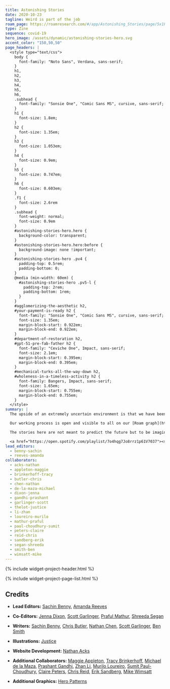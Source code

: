 ```yaml
---
title: Astonishing Stories
date: 2020-10-23
tagline: Weird is part of the job
roam_page: https://roamresearch.com/#/app/Astonishing_Stories/page/5x1kRx_Fx
type: Zine
sequence: covid-19
hero_image: /assets/dynamic/astonishing-stories-hero.svg
accent_color: "150,50,50"
page_headers: |
  <style type="text/css">
    body {
      font-family: "Noto Sans", Verdana, sans-serif;
    }
    h1,
    h2,
    h3,
    h4,
    h5,
    h6,
    .subhead {
      font-family: "Sonsie One", "Comic Sans MS", cursive, sans-serif;
    }
    h1 {
      font-size: 1.8em;
    }
    h2 {
      font-size: 1.35em;
    }
    h3 {
      font-size: 1.053em;
    }
    h4 {
      font-size: 0.9em;
    }
    h5 {
      font-size: 0.747em;
    }
    h6 {
      font-size: 0.603em;
    }
    .f1 {
      font-size: 2.6rem
    }
    .subhead {
      font-weight: normal;
      font-size: 0.9em
    }
    #astonishing-stories-hero.hero {
      background-color: transparent;
    }
    #astonishing-stories-hero.hero:before {
      background-image: none !important;
    }
    #astonishing-stories-hero .pv4 {
      padding-top: 0.5rem;
      padding-bottom: 0;
    }
    @media (min-width: 60em) {
      #astonishing-stories-hero .pv5-l {
        padding-top: 2rem;
        padding-bottom: 1rem;
      }
    }
    #agglomerizing-the-aesthetic h2,
    #your-payment-is-ready h2 {
      font-family: "Sonsie One", "Comic Sans MS", cursive, sans-serif;
      font-size: 1.35em;
      margin-block-start: 0.922em;
      margin-block-end: 0.922em;
    }
    #department-of-restoration h2,
    #gpt-51-pre-fab-father h2 {
      font-family: "Ceviche One", Impact, sans-serif;
      font-size: 2.1em;
      margin-block-start: 0.395em;
      margin-block-end: 0.395em;
    }
    #mechanical-turks-all-the-way-down h2,
    #wholeness-in-a-timeless-activity h2 {
      font-family: Bangers, Impact, sans-serif;
      font-size: 1.65em;
      margin-block-start: 0.755em;
      margin-block-end: 0.755em;
    }
  </style>
summary: |
  The upside of an extremely uncertain environment is that we have been free to indulge in pure speculation about the known knowns and unknown unknowns of the future. The result is Astonishing Stories, an anthology of short vignettes about the future developed from the networked thoughts of over 30 indie consultants.

  Our working process is open and visible to all on our [Roam graph](https://roamresearch.com/#/app/Astonishing_Stories/graph) where we developed provoking descriptions of objects from the near and far future using [The Thing From The Future](http://situationlab.org/project/the-thing-from-the-future/). The objects served as jumping off points for our authors as they tried to imagine a world in which the pandemic is the background event for other shifts. 

  The stories here are not meant to predict the future but to be imagination extenders for entrepreneurs and consultants navigating a post-COVID landscape.

  <a href="https://open.spotify.com/playlist/7o4hqg7Jo8rrz1p61V7037"><strong><i class="fab fa-spotify"></i> Listen to the accompanying Spotify playlist.</strong></a>
lead_editors:
  - benny-sachin
  - reeves-amanda
collaborators:
  - acks-nathan
  - appleton-maggie
  - brinkerhoff-tracy
  - butler-chris
  - chen-nathan
  - de-la-maza-michael
  - dixon-jenna
  - gandhi-prashant
  - garlinger-scott
  - thelot-justice
  - li-zhan
  - loureiro-murilo
  - mathur-praful
  - paul-choudhury-sumit
  - peters-claire
  - reid-chris
  - sandberg-erik
  - segan-shreeda
  - smith-ben
  - wimsatt-mike
---
```


{% include widget-project-header.html %}

{% include widget-project-page-list.html %}

## Credits

- **Lead Editors:** [Sachin Benny](/members/benny-sachin/), [Amanda Reeves](/members/reeves-amanda/)

- **Co-Editors:** [Jenna Dixon](/members/dixon-jenna/), [Scott Garlinger](/members/garlinger-scott/), [Praful Mathur](/members/mathur-praful/), [Shreeda Segan](/members/segan-shreeda/)

- **Writers:** [Sachin Benny](/members/benny-sachin/), [Chris Butler](/members/butler-chris/), [Nathan Chen](/members//), [Scott Garlinger](/members/garlinger-scott/), [Ben Smith](/members/smith-ben/)

- **Illustrations:** [Justice](/members/thelot-justice/)

- **Website Development:** [Nathan Acks](/members/acks-nathan/)

- **Additional Collaborators:** [Maggie Appleton](/members/appleton-maggie/), [Tracy Brinkerhoff](/members/brinkerhoff-tracy/), [Michael de la Maza](/members/de-la-maza-michael/), [Prashant Gandhi](/members/gandhi-prashant/), [Zhan Li](/members/li-zhan/), [Murilo Loureiro](/members/loureiro-murilo/), [Sumit Paul-Choudhury](/members/paul-choudhury-sumit/), [Claire Peters](/members/peters-claire/), [Chris Reid](/members/reid-chris/), [Erik Sandberg](/members/sandberg-erik/), [Mike Wimsatt](/members/wimsatt-mike/)

- **Additional Graphics:** [Hero Patterns](https://www.heropatterns.com/)
